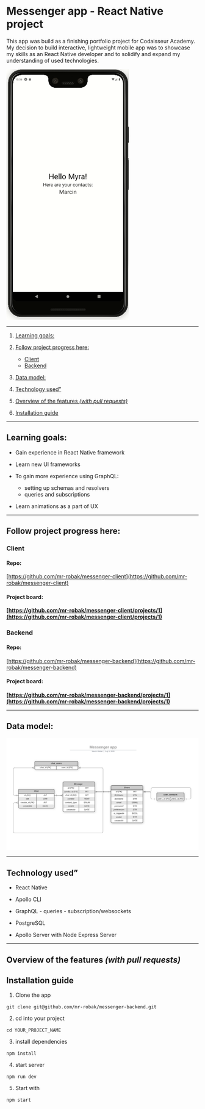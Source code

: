 # Messenger app - React Native project

This app was build as a finishing portfolio project for Codaisseur Academy. My decision to build interactive, lightweight mobile app was to showcase my skills as an React Native developer and to solidify and expand my understanding of used technologies.

![](./readme-assets/screen-capture.gif)

---

1. [Learning goals:](#learning-goals-)
2. [Follow project progress here:](#follow-project-progress-here-)

   - [Client](#client)
   - [Backend](#backend)

3. [Data model:](#data-model-)
4. [Technology used”](#technology-used-)
5. [Overview of the features _(with pull requests)_](#overview-of-the-features---with-pull-requests--)

6. [Installation guide](#installation-guide)

---

## Learning goals:

- Gain experience in React Native framework
- Learn new UI frameworks
- To gain more experience using GraphQL:

  - setting up schemas and resolvers
  - queries and subscriptions

- Learn animations as a part of UX

---

## Follow project progress here:

### Client

#### Repo:

[https://github.com/mr-robak/messenger-client](https://github.com/mr-robak/messenger-client)

#### Project board:

**[https://github.com/mr-robak/messenger-client/projects/1](https://github.com/mr-robak/messenger-client/projects/1)**

### Backend

#### Repo:

[https://github.com/mr-robak/messenger-backend](https://github.com/mr-robak/messenger-backend)

#### Project board:

**[https://github.com/mr-robak/messenger-backend/projects/1](https://github.com/mr-robak/messenger-backend/projects/1)**

---

## Data model:

![](./readme-assets/data-wireframe.png)

---

## Technology used”

- React Native
- Apollo CLI
- GraphQL - queries - subscription/websockets

- PostgreSQL
- Apollo Server with Node Express Server

---

## Overview of the features _(with pull requests)_

## Installation guide

1. Clone the app

```
git clone git@github.com/mr-robak/messenger-backend.git
```

2. cd into your project

```
cd YOUR_PROJECT_NAME
```

3. install dependencies

```
npm install
```

4. start server

```
npm run dev
```

5. Start with

```
npm start
```
